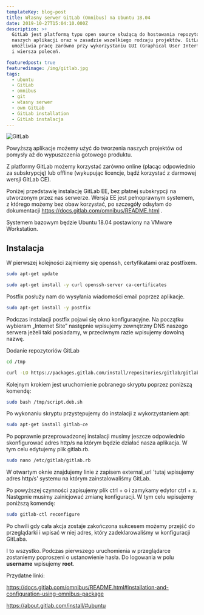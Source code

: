 ```yaml
---
templateKey: blog-post
title: Własny serwer GitLab (Omnibus) na Ubuntu 18.04
date: 2019-10-27T15:04:10.000Z
description: >+
  GitLab jest platformą typu open source służącą do hostowania repozytoriów
  naszych aplikacji oraz w zasadzie wszelkiego rodzaju projektów. GitLab
  umożliwia pracę zarówno przy wykorzystaniu GUI (Graphical User Interface) jak
  i wiersza poleceń. 

featuredpost: true
featuredimage: /img/gitlab.jpg
tags:
  - ubuntu
  - GitLab
  - omnibus
  - git
  - własny serwer
  - own GitLab
  - GitLab installation
  - GitLab instalacja
---
```

![GitLab](/img/gitlab.jpg "GitLab")

Powyższą aplikacje możemy użyć do tworzenia naszych projektów od pomysły aż do wypuszczenia gotowego produktu. 

Z platformy GitLab możemy korzystać zarówno online (płacąc odpowiednio za subskrypcję) lub offline (wykupując licencje, bądź korzystać z darmowej wersji GitLab CE).

Poniżej przedstawię instalację GitLab EE, bez płatnej subskrypcji na utworzonym przez nas serwerze. Wersja EE jest pełnoprawnym systemem, z którego możemy bez obaw korzystać, po szczegóły odsyłam do dokumentacji <https://docs.gitlab.com/omnibus/README.html> .

Systemem bazowym będzie Ubuntu 18.04 postawiony na VMware Workstation.

## Instalacja

W pierwszej kolejności zajmiemy się openssh, certyfikatami oraz postfixem.

```bash
sudo apt-get update
```

```bash
sudo apt-get install -y curl openssh-server ca-certificates
```

Postfix posłuży nam do wysyłania wiadomości email poprzez aplikacje.

```bash
sudo apt-get install -y postfix
```

Podczas instalacji postfix pojawi się okno konfiguracyjne. Na początku wybieram „Internet Site” następnie wpisujemy zewnętrzny DNS naszego serwera jeżeli taki posiadamy, w przeciwnym razie wpisujemy dowolną nazwę.

Dodanie repozytoriów GitLab

```bash
cd /tmp
```

```bash
curl -LO https://packages.gitlab.com/install/repositories/gitlab/gitlab-ce/script.deb.sh
```

Kolejnym krokiem jest uruchomienie pobranego skryptu poprzez poniższą komendę:

```bash
sudo bash /tmp/script.deb.sh
```

Po wykonaniu skryptu przystępujemy do instalacji z wykorzystaniem apt:

```bash
sudo apt-get install gitlab-ce
```

Po poprawnie przeprowadzonej instalacji musimy jeszcze odpowiednio skonfigurować adres http/s na którym będzie działać nasza aplikacja. W tym celu edytujemy plik gitlab.rb.

```bash
sudo nano /etc/gitlab/gitlab.rb
```

W otwartym oknie znajdujemy linie z zapisem external_url 'tutaj wpisujemy adres http/s' systemu na którym zainstalowaliśmy GitLab. 

Po powyższej czynności zapisujemy plik ctrl + o i zamykamy edytor ctrl + x. Następnie musimy zainicjować zmianę konfiguracji. W tym celu wpisujemy poniższą komendę:

```bash
sudo gitlab-ctl reconfigure
```

Po chwili gdy cała akcja zostaje zakończona sukcesem możemy przejść do przeglądarki i wpisać w niej adres, który zadeklarowaliśmy w konfiguracji GitLaba. 

I to wszystko. Podczas pierwszego uruchomienia w przeglądarce zostaniemy poproszeni o ustanowienie hasła. Do logowania w polu **username** wpisujemy **root**.

Przydatne linki:

<https://docs.gitlab.com/omnibus/README.html#installation-and-configuration-using-omnibus-package>

<https://about.gitlab.com/install/#ubuntu>
